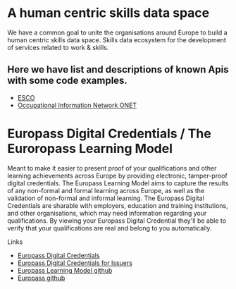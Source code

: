 # A human centric skills data space

We have a common goal to unite the organisations around Europe to build a human centric skills data space. Skills data ecosystem for the development of services related to work & skills. 

## Here we have list and descriptions of known Apis with some code examples.  

* [ESCO](./docs/apis/ESCO.md)
* [Occupational Information Network ONET](./docs/apis/ONET.md)

# Europass Digital Credentials / The Euroropass Learning Model

Meant to make it easier to present proof of your qualifications and other learning achievements across Europe by providing electronic, tamper-proof digital credentials. The Europass Learning Model aims to capture the results of any non-formal and formal learning across Europe, as well as the validation of non-formal and informal learning. The Europass Digital Credentials are sharable with employers, education and training institutions, and other organisations, which may need information regarding your qualifications. By viewing your Europass Digital Credential they'll be able to verify that your qualifications are real and belong to you automatically.

Links
* [Europass Digital Credentials](https://europa.eu/europass/en/europass-digital-credentials)
* [Europass Digital Credentials for Issuers](https://europa.eu/europass/digital-credentials/issuer/#/home)
* [Europass Learning Model github](https://github.com/european-commission-europass/Europass-Learning-Model)
* [Europass github](https://github.com/europass)